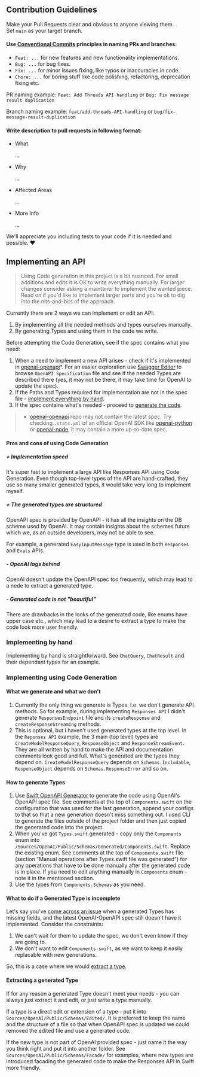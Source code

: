 ## Contribution Guidelines
Make your Pull Requests clear and obvious to anyone viewing them.  
Set `main` as your target branch.

#### Use [Conventional Commits](https://www.conventionalcommits.org/en/v1.0.0/) principles in naming PRs and branches:

- `Feat: ...` for new features and new functionality implementations.
- `Bug: ...` for bug fixes.
- `Fix: ...` for minor issues fixing, like typos or inaccuracies in code.
- `Chore: ...` for boring stuff like code polishing, refactoring, deprecation fixing etc.

PR naming example: `Feat: Add Threads API handling` or `Bug: Fix message result duplication`

Branch naming example: `feat/add-threads-API-handling` or `bug/fix-message-result-duplication`

#### Write description to pull requests in following format:
- What

  ...
- Why

  ...
- Affected Areas

  ...
- More Info

  ...

We'll appreciate you including tests to your code if it is needed and possible. ❤️

## Implementing an API

> Using Code generation in this project is a bit nuanced. For small additions and edits it is OK to write everything manually. For larger changes consider asking a maintaner to implement the wanted piece. Read on if you'd like to implement larger parts and you're ok to dig into the nits-and-bits of the approach.

Currently there are 2 ways we can implement or edit an API:
1. By implementing all the needed methods and types ourselves manually.
2. By generating Types and using them in the code we write.

Before attempting the Code Generation, see if the spec contains what you need:
1. When a need to implement a new API arises - check if it's implemented in [openai-openapi](https://github.com/openai/openai-openapi)*. For an easier exploration use [Swagger Editor](https://editor.swagger.io) to browse `OpenAPI Specification` file and see if the needed Types are described there (yes, it may not be there, it may take time for OpenAI to update the spec).
2. If the Paths and Types required for implementation are not in the spec file - [implement everything by hand](#implementing-by-hand).
3. If the spec contains what's needed - proceed to [generate the code](#implementing-using-code-generation).

> * [openai-openapi](https://github.com/openai/openai-openapi) repo may not contain the latest spec. Try checking `.stats.yml` of an official OpenAI SDK like [openai-python](https://github.com/openai/openai-python) or [openai-node](https://github.com/openai/openai-node), it may contain a more up-to-date spec.

#### Pros and cons of using Code Generation

##### + Implementation speed

It's super fast to implement a large API like Responses API using Code Generation. Even though top-level types of the API are hand-crafted, they use so many smaller generated types, it would take very long to implement myself.

##### + The generated types are structured

OpenAPI spec is provided by OpenAPI - it has all the insights on the DB scheme used by OpenAI. It may contain insights about the schemes future which we, as an outside developers, may not be able to see. 

For example, a generated `EasyInputMessage` type is used in both `Responses` and `Evals` APIs.

##### - OpenAI lags behind

OpenAI doesn't update the OpenAPI spec too frequently, which may lead to a nede to extract a generated type.

##### - Generated code is not "beautiful"

There are drawbacks in the looks of the generated code, like enums have upper case etc., which may lead to a desire to extract a type to make the code look more user friendly.

### Implementing by hand

Implementing by hand is straightforward. See `ChatQuery`, `ChatResult` and their dependant types for an example.

### Implementing using Code Generation

#### What we generate and what we don't
1. Currently the only thing we generate is Types. I.e. we don't generate API methods. So for example, during implementing `Responses API` I didn't generate `ResponsesEndpoint` file and its `createResponse` and `createResponseStreaming` methods.
2. This is optional, but I haven't used generated types at the top level. In the `Reponses API` example, the 3 main (top level) types are `CreateModelResponseQuery`, `ResponseObject` and `ResponseStreamEvent`. They are all written by hand to make the API and documentation comments look good and full. What's generated are the types they depend on. `CreateModelResponseQuery` depends on `Schemas.Includable`, `ResponseObject` depends on `Schemas.ResponseError` and so on.

#### How to generate Types
1. Use [Swift OpenAPI Generator](https://github.com/apple/swift-openapi-generator) to generate the code using OpenAI's OpenAPI spec file. See comments at the top of `Components.swift` on the configuration that was used for the last generation, append your configs to that so that a new generation doesn't miss something out. I used CLI to generate the files outside of the project folder and then just copied the generated code into the project.
2. When you've got `Types.swift` generated - copy only the `Components` enum into `/Sources/OpenAI/Public/Schemas/Generated/Components.swift`. Replace the existing enum. See comments at the top of `Components.swift` file (section "Manual operations after Types.swift file was generated") for any operations that have to be done manually after the generated code is in place. If you need to edit anything manually in `Components` enum - note it in the mentioned section.
3. Use the types from `Components.Schemas` as you need.

#### What to do if a Generated Type is incomplete
Let's say you've [come across an issue](https://github.com/MacPaw/OpenAI/issues/347) when a generated Types has missing fields, and the latest OpenAI-OpenAPI spec still doesn't have it implemented. Consider the constraints:

1. We can't wait for them to update the spec, we don't even know if they are going to.
2. We don't want to edit `Components.swift`, as we want to keep it easily replacable with new generations.

So, this is a case where we would [extract a type](#extracting-a-generated-type).

#### Extracting a generated Type
If for any reason a generated Type doesn't meet your needs - you can always just extract it and edit, or just write a type manually.

If a type is a direct edit or extension of a type - put it into `Sources/OpenAI/Public/Schemas/Edited/`. It is preferred to keep the name and the structure of a file so that when OpenAPI spec is updated we could removed the edited file and use a generated code.

If the new type is not part of OpenAI provided spec - just name it the way you think right and put it into another folder. See `Sources/OpenAI/Public/Schemas/Facade/` for examples, where new types are introduced facading the generated code to make the Responses API in Swift more friendly.